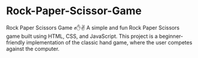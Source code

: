 # Rock-Paper-Scissor-Game
Rock Paper Scissors Game ✊✋✌️  A simple and fun Rock Paper Scissors game built using HTML, CSS, and JavaScript. This project is a beginner-friendly implementation of the classic hand game, where the user competes against the computer.
